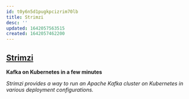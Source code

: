 ```yaml
---
id: t0y6n5d1pugkpcizrim70lb
title: Strimzi
desc: ''
updated: 1642057563515
created: 1642057462200
---
```


## [Strimzi](https://strimzi.io/) 

**Kafka on Kubernetes in a few minutes**

_Strimzi provides a way to run an Apache Kafka cluster on Kubernetes in various deployment configurations._
